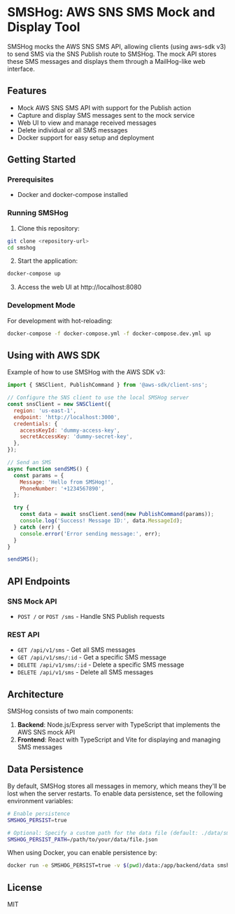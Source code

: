 # SMSHog: AWS SNS SMS Mock and Display Tool

SMSHog mocks the AWS SNS SMS API, allowing clients (using aws-sdk v3) to send SMS via the SNS Publish route to SMSHog. The mock API stores these SMS messages and displays them through a MailHog-like web interface.

## Features

- Mock AWS SNS SMS API with support for the Publish action
- Capture and display SMS messages sent to the mock service
- Web UI to view and manage received messages
- Delete individual or all SMS messages
- Docker support for easy setup and deployment

## Getting Started

### Prerequisites

- Docker and docker-compose installed

### Running SMSHog

1. Clone this repository:

```bash
git clone <repository-url>
cd smshog
```

2. Start the application:

```bash
docker-compose up
```

3. Access the web UI at http://localhost:8080

### Development Mode

For development with hot-reloading:

```bash
docker-compose -f docker-compose.yml -f docker-compose.dev.yml up
```

## Using with AWS SDK

Example of how to use SMSHog with the AWS SDK v3:

```javascript
import { SNSClient, PublishCommand } from '@aws-sdk/client-sns';

// Configure the SNS client to use the local SMSHog server
const snsClient = new SNSClient({
  region: 'us-east-1',
  endpoint: 'http://localhost:3000',
  credentials: {
    accessKeyId: 'dummy-access-key',
    secretAccessKey: 'dummy-secret-key',
  },
});

// Send an SMS
async function sendSMS() {
  const params = {
    Message: 'Hello from SMSHog!',
    PhoneNumber: '+1234567890',
  };

  try {
    const data = await snsClient.send(new PublishCommand(params));
    console.log('Success! Message ID:', data.MessageId);
  } catch (err) {
    console.error('Error sending message:', err);
  }
}

sendSMS();
```

## API Endpoints

### SNS Mock API

- `POST /` or `POST /sms` - Handle SNS Publish requests

### REST API

- `GET /api/v1/sms` - Get all SMS messages
- `GET /api/v1/sms/:id` - Get a specific SMS message
- `DELETE /api/v1/sms/:id` - Delete a specific SMS message
- `DELETE /api/v1/sms` - Delete all SMS messages

## Architecture

SMSHog consists of two main components:

1. **Backend**: Node.js/Express server with TypeScript that implements the AWS SNS mock API
2. **Frontend**: React with TypeScript and Vite for displaying and managing SMS messages

## Data Persistence

By default, SMSHog stores all messages in memory, which means they'll be lost when the server restarts.
To enable data persistence, set the following environment variables:

```bash
# Enable persistence
SMSHOG_PERSIST=true

# Optional: Specify a custom path for the data file (default: ./data/sms-store.json)
SMSHOG_PERSIST_PATH=/path/to/your/data/file.json
```

When using Docker, you can enable persistence by:

```bash
docker run -e SMSHOG_PERSIST=true -v $(pwd)/data:/app/backend/data smshog
```

## License

MIT
